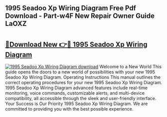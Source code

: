 ## 1995 Seadoo Xp Wiring Diagram Free Pdf Download - Part-w4F New Repair Owner Guide LaOXZ

# <h2><a href="http://dfmall.blite.top/?on=1995+Seadoo+Xp+Wiring+Diagram">🔗Download New 👉🔴 1995 Seadoo Xp Wiring Diagram</a></h2>

[![1995 Seadoo Xp Wiring Diagram download](https://i.imgur.com/lujVjoI.png)](http://dfmall.blite.top/?on=1995+Seadoo+Xp+Wiring+Diagram)
Welcome to a New World This guide opens the doors to a new world of possibilities with your new 1995 Seadoo Xp Wiring Diagram. Operating Instructions This manual outlines the correct operating procedures for your new 1995 Seadoo Xp Wiring Diagram. 1995 Seadoo Xp Wiring Diagram advanced features include real-time monitoring, voice commands, customizable alerts, and multi-device compatibility, all accessible through the sleek and user-friendly interface. Your Success is Our Priority 1995 Seadoo Xp Wiring Diagram. We are committed to providing you with the best possible experience.
